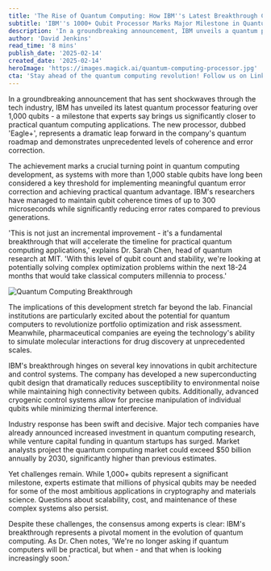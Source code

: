 ```yaml
---
title: 'The Rise of Quantum Computing: How IBM''s Latest Breakthrough Changes Everything'
subtitle: 'IBM''s 1000+ Qubit Processor Marks Major Milestone in Quantum Computing'
description: 'In a groundbreaking announcement, IBM unveils a quantum processor with over 1,000 qubits. This milestone brings practical quantum computing closer, promising advancements in optimization and drug discovery. Explore the implications of IBM''s breakthrough and the future of quantum technology.'
author: 'David Jenkins'
read_time: '8 mins'
publish_date: '2025-02-14'
created_date: '2025-02-14'
heroImage: 'https://images.magick.ai/quantum-computing-processor.jpg'
cta: 'Stay ahead of the quantum computing revolution! Follow us on LinkedIn for real-time updates on groundbreaking tech developments that are reshaping our future.'
---
```


In a groundbreaking announcement that has sent shockwaves through the tech industry, IBM has unveiled its latest quantum processor featuring over 1,000 qubits - a milestone that experts say brings us significantly closer to practical quantum computing applications. The new processor, dubbed 'Eagle+', represents a dramatic leap forward in the company's quantum roadmap and demonstrates unprecedented levels of coherence and error correction.

The achievement marks a crucial turning point in quantum computing development, as systems with more than 1,000 stable qubits have long been considered a key threshold for implementing meaningful quantum error correction and achieving practical quantum advantage. IBM's researchers have managed to maintain qubit coherence times of up to 300 microseconds while significantly reducing error rates compared to previous generations.

'This is not just an incremental improvement - it's a fundamental breakthrough that will accelerate the timeline for practical quantum computing applications,' explains Dr. Sarah Chen, head of quantum research at MIT. 'With this level of qubit count and stability, we're looking at potentially solving complex optimization problems within the next 18-24 months that would take classical computers millennia to process.'

![Quantum Computing Breakthrough](https://i.magick.ai/Quantum_Leap_Milestone)

The implications of this development stretch far beyond the lab. Financial institutions are particularly excited about the potential for quantum computers to revolutionize portfolio optimization and risk assessment. Meanwhile, pharmaceutical companies are eyeing the technology's ability to simulate molecular interactions for drug discovery at unprecedented scales.

IBM's breakthrough hinges on several key innovations in qubit architecture and control systems. The company has developed a new superconducting qubit design that dramatically reduces susceptibility to environmental noise while maintaining high connectivity between qubits. Additionally, advanced cryogenic control systems allow for precise manipulation of individual qubits while minimizing thermal interference.

Industry response has been swift and decisive. Major tech companies have already announced increased investment in quantum computing research, while venture capital funding in quantum startups has surged. Market analysts project the quantum computing market could exceed $50 billion annually by 2030, significantly higher than previous estimates.

Yet challenges remain. While 1,000+ qubits represent a significant milestone, experts estimate that millions of physical qubits may be needed for some of the most ambitious applications in cryptography and materials science. Questions about scalability, cost, and maintenance of these complex systems also persist.

Despite these challenges, the consensus among experts is clear: IBM's breakthrough represents a pivotal moment in the evolution of quantum computing. As Dr. Chen notes, 'We're no longer asking if quantum computers will be practical, but when - and that when is looking increasingly soon.'